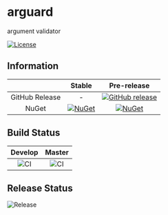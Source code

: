 # arguard
argument validator

[![License](http://img.shields.io/:license-mit-blue.svg)](https://github.com/eoehen/arguard/blob/master/LICENSE)

## Information

| | Stable | Pre-release |
|:--:|:--:|:--:|
|GitHub Release|-|[![GitHub release](https://img.shields.io/github/release/eoehen/arguard.svg)](https://github.com/eoehen/arguard/releases/latest)|
|NuGet|[![NuGet](https://img.shields.io/nuget/v/oehen.arguard.svg)](https://www.nuget.org/packages/oehen.arguard)|[![NuGet](https://img.shields.io/nuget/vpre/oehen.arguard.svg)](https://www.nuget.org/packages/oehen.arguard)|

## Build Status

|Develop|Master|
|:--:|:--:|
|![CI](https://github.com/eoehen/arguard/workflows/CI/badge.svg?branch=develop)|![CI](https://github.com/eoehen/arguard/workflows/CI/badge.svg?branch=master)|

## Release Status

![Release](https://github.com/eoehen/arguard/workflows/Release/badge.svg?event=release)
